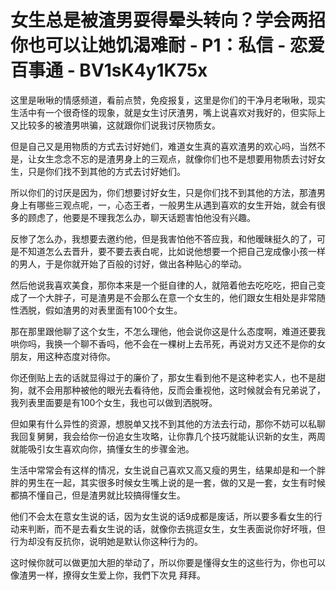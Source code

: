 # 女生总是被渣男耍得晕头转向？学会两招你也可以让她饥渴难耐 - P1：私信 - 恋爱百事通 - BV1sK4y1K75x

这里是啾啾的情感频道，看前点赞，免疫报复，这里是你们的干净月老啾啾，现实生活中有一个很奇怪的现象，就是女生讨厌渣男，嘴上说喜欢对我好的，但实际上又比较多的被渣男哄骗，这就跟你们说我讨厌物质女。

但是自己又是用物质的方式去讨好她们，难道女生真的喜欢渣男的欢心吗，当然不是，让女生念念不忘的是渣男身上的三观点，就像你们也不是想要用物质去讨好女生，只是你们找不到其他的方式去讨好她们。

所以你们的讨厌是因为，你们想要讨好女生，只是你们找不到其他的方法，那渣男身上有哪些三观点呢，一，心态王者，一般男生从遇到喜欢的女生开始，就会有很多的顾虑了，他要是不理我怎么办，聊天话题害怕他没有兴趣。

反惨了怎么办，我想要去邀约他，但是我害怕他不答应我，和他暧昧挺久的了，可是不知道怎么去晋升，要不要去表白呢，比如说他想要一个把自己宠成像小孩一样的男人，于是你就开始了百般的讨好，做出各种贴心的举动。

然后他说我喜欢美食，那你本来是一个挺自律的人，就陪着他去吃吃吃，把自己变成了一个大胖子，可是渣男是不会那么在意一个女生的，他们跟女生相处是非常随性洒脱，假如渣男的对表里面有100个女生。

那在那里跟他聊了这个女生，不怎么理他，他会说你这是什么态度啊，难道还要我哄你吗，我换一个聊不香吗，他不会在一棵树上去吊死，再说对方又还不是你的女朋友，用这种态度对待你。

你还倒贴上去的话就显得过于的廉价了，那女生看到他不是这种老实人，也不是甜狗，就不会用那种被他的眼光去看待他，反而会重视他，这时候就会有兄弟说了，我列表里面要是有100个女生，我也可以做到洒脱呀。

但如果有什么异性的资源，想脱单又找不到其他的方法去行动，那你不妨可以私聊我回复舅舅，我会给你一份追女生攻略，让你靠几个技巧就能认识新的女生，两周就能吸引女生喜欢向你，搞懂女生的步骤金池。

生活中常常会有这样的情况，女生说自己喜欢又高又瘦的男生，结果却是和一个胖胖的男生在一起，其实很多时候女生嘴上说的是一套，做的又是一套，女生有时候都搞不懂自己，但是渣男就比较搞得懂女生。

他们不会太在意女生说的话，因为女生说的话9成都是废话，所以要多看女生的行动来判断，而不是去看女生说的话，就像你去挑逗女生，女生表面说你好坏哦，但行为却没有反抗你，说明她是默认你这种行为的。

这时候你就可以做更加大胆的举动了，所以你要是懂得女生的这些行为，你也可以像渣男一样，撩得女生爱上你，我們下次見 拜拜。

